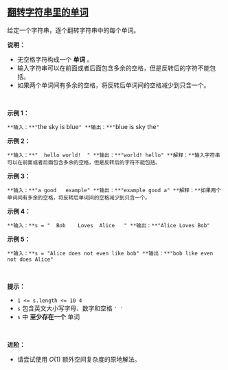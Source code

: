 ## [翻转字符串里的单词](https://leetcode-cn.com/problems/reverse-words-in-a-string/)

给定一个字符串，逐个翻转字符串中的每个单词。

**说明：**

*   无空格字符构成一个 **单词** 。
*   输入字符串可以在前面或者后面包含多余的空格，但是反转后的字符不能包括。
*   如果两个单词间有多余的空格，将反转后单词间的空格减少到只含一个。

 

**示例 1：**

`**输入：**"`the sky is blue`"
**输出：**"`blue is sky the`"
`

**示例 2：**

`**输入：**"  hello world!  "
**输出：**"world! hello"
**解释：**输入字符串可以在前面或者后面包含多余的空格，但是反转后的字符不能包括。
`

**示例 3：**

`**输入：**"a good   example"
**输出：**"example good a"
**解释：**如果两个单词间有多余的空格，将反转后单词间的空格减少到只含一个。
`

**示例 4：**

`**输入：**s = "  Bob    Loves  Alice   "
**输出：**"Alice Loves Bob"
`

**示例 5：**

`**输入：**s = "Alice does not even like bob"
**输出：**"bob like even not does Alice"
`

 

**提示：**

*   `1 <= s.length <= 10
4
`
*   `s` 包含英文大小写字母、数字和空格 `' '`
*   `s` 中 **至少存在一个** 单词

 

**进阶：**

*   请尝试使用 _O_(1) 额外空间复杂度的原地解法。